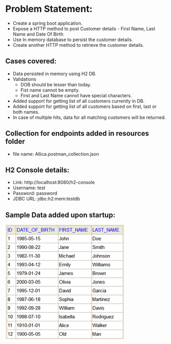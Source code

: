# Problem Statement:<br/>
- Create a spring boot application.
- Expose a HTTP method to post Customer details - First Name, Last Name and Date Of Birth
- Use In memory database to persist the customer details.
- Create another HTTP method to retrieve the customer details.

## Cases covered:<br/>
- Data persisted in memory using H2 DB. 
- Validations
  - DOB should be lesser than today.
  - Fist name cannot be empty.
  - First and Last Name cannot have special characters.
- Added support for getting list of all customers currently in DB.
- Added support for getting list of all customers based on first, last or both names.
- In case of multiple hits, data for all matching customers will be returned.

## Collection for endpoints added in resources folder <br/> 
- file name: Allica.postman_collection.json

## H2 Console details:

- Link: http://localhost:8080/h2-console <br/>
- Username: test <br/>
- Password: password <br/>
- JDBC URL: jdbc:h2:mem:testdb

## Sample Data added upon startup:

![sampleDataSet](https://github.com/Abhijeet-Shukla/InterviewAllica/blob/main/InterviewAllica/img.png)
